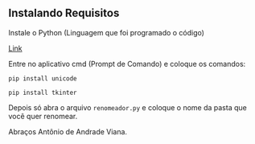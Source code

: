 ## Instalando Requisitos 

Instale o Python (Linguagem que foi programado o código)

[Link](https://www.microsoft.com/store/productId/9NRWMJP3717K)

Entre no aplicativo cmd (Prompt de Comando) e coloque os comandos:

```console
pip install unicode
```
```console
pip install tkinter
```
Depois só abra o arquivo `renomeador.py` e coloque o nome da pasta que você quer renomear.

Abraços Antônio de Andrade Viana.
